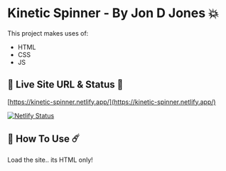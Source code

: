 # Kinetic Spinner - By Jon D Jones 💥

This project makes uses of:

- HTML
- CSS
- JS

## 👻 Live Site URL & Status 👺

[https://kinetic-spinner.netlify.app/](https://kinetic-spinner.netlify.app/)

[![Netlify Status](https://api.netlify.com/api/v1/badges/37bedf04-1cfb-4f83-95ae-d4c6887267ab/deploy-status)](https://app.netlify.com/sites/kinetic-spinner/deploys)

## 👾 How To Use ☄️

Load the site.. its HTML only!
